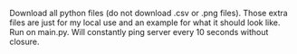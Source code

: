 Download all python files (do not download .csv or .png files). Those extra files are just for my local use and an example for what it should look like. Run on main.py. Will constantly ping server every 10 seconds without closure. 
